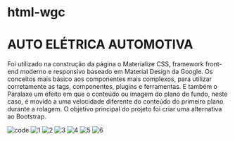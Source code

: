 # html-wgc
# AUTO ELÉTRICA AUTOMOTIVA
Foi utilizado na construção da página o Materialize CSS, framework front-end moderno e responsivo baseado em Material Design da Google. 
Os conceitos mais básico aos componentes mais complexos, para utilizar corretamente as tags, componentes, plugins e ferramentas. E também o Paralaxe um efeito em que o conteúdo ou imagem do plano de fundo, neste caso, é movido a uma velocidade diferente do conteúdo do primeiro plano durante a rolagem.
O objetivo principal do projeto foi criar uma alternativa ao Bootstrap.

![code](https://user-images.githubusercontent.com/47151248/147396691-a59dd709-8bb1-4df6-a4f5-58a1ee46fc36.jpg)
![1](https://user-images.githubusercontent.com/47151248/147396685-926705d3-a666-4e6c-b2b3-6b7bce06604f.jpg)
![2](https://user-images.githubusercontent.com/47151248/147396686-2e109122-a842-45d2-87e3-5dec148e389e.jpg)
![3](https://user-images.githubusercontent.com/47151248/147396687-af0cba99-e94d-48f9-be7b-d8aeef4a698f.jpg)
![4](https://user-images.githubusercontent.com/47151248/147396688-fb5b95b6-f745-4fd3-ae20-d3fec0c1f433.jpg)
![5](https://user-images.githubusercontent.com/47151248/147396689-b2c3fa94-5db2-44f4-8677-c2901fd19411.jpg)
![6](https://user-images.githubusercontent.com/47151248/147396690-eea69fa8-f243-4113-8a35-147d5553f135.jpg)


